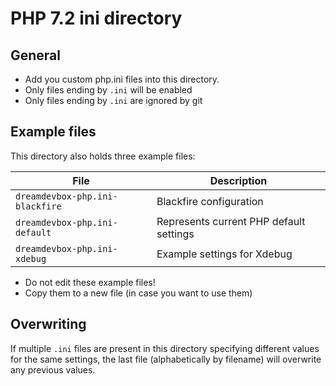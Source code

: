 # PHP 7.2 ini directory

## General

* Add you custom php.ini files into this directory.
* Only files ending by `.ini` will be enabled
* Only files ending by `.ini` are ignored by git


## Example files

This directory also holds three example files:

| File                         | Description                             |
|------------------------------|-----------------------------------------|
| `dreamdevbox-php.ini-blackfire` | Blackfire configuration                 |
| `dreamdevbox-php.ini-default`   | Represents current PHP default settings |
| `dreamdevbox-php.ini-xdebug `   | Example settings for Xdebug             |

* Do not edit these example files!
* Copy them to a new file (in case you want to use them)


## Overwriting

If multiple `.ini` files are present in this directory specifying different values for the
same settings, the last file (alphabetically by filename) will overwrite any previous values.
